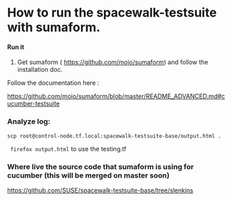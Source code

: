# How to run the spacewalk-testsuite with sumaform.

#### Run it

1) Get sumaform ( https://github.com/moio/sumaform) and follow the installation doc.

Follow the documentation here : 

https://github.com/moio/sumaform/blob/master/README_ADVANCED.md#cucumber-testsuite
   
   
### Analyze log:
 
 ``` scp root@control-node.tf.local:spacewalk-testsuite-base/output.html . ```
 
 ``` firefox output.html```
  to use the testing.tf
 
 
### Where live the source code that sumaform is using for cucumber (this will be merged on master soon)
 
 https://github.com/SUSE/spacewalk-testsuite-base/tree/slenkins
 
 
 
